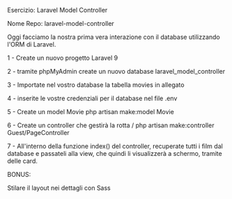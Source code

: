 Esercizio: Laravel Model Controller

Nome Repo: laravel-model-controller

Oggi facciamo la nostra prima vera interazione con il database utilizzando l'ORM di Laravel.

1 - Create un nuovo progetto Laravel 9

2 - tramite phpMyAdmin create un nuovo database laravel_model_controller

3 - Importate nel vostro database la tabella movies in allegato

4 - inserite le vostre credenziali per il database nel file .env

5 - Create un model Movie
php artisan make:model Movie

6 - Create un controller che gestirà la rotta /
php artisan make:controller Guest/PageController

7 - All'interno della funzione index() del controller, recuperate tutti i film dal database e passateli alla view, che quindi li visualizzerà a schermo, tramite delle card.

BONUS:

Stilare il layout nei dettagli con Sass
